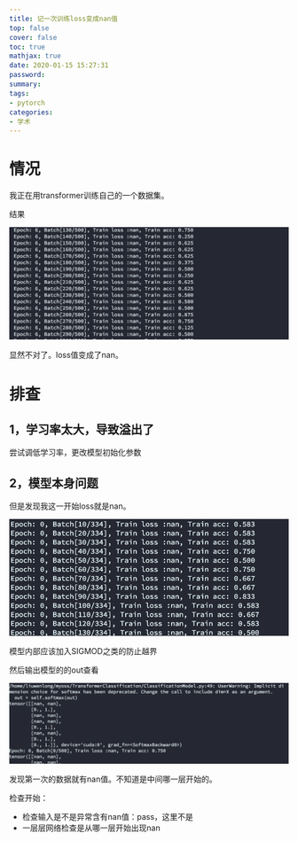 ```yaml
---
title: 记一次训练loss变成nan值
top: false
cover: false
toc: true
mathjax: true
date: 2020-01-15 15:27:31
password:
summary:
tags:
- pytorch
categories:
- 学术
---
```

# 情况

我正在用transformer训练自己的一个数据集。

结果

![refs/heads/master/image-20230113225050509](https://raw.githubusercontent.com/kengerlwl/kengerlwl.github.io/refs/heads/master/image/230e647f418926abc0ab069056ffffcc/f01a7096b9af0e7a9bd59545b305176c.png)



显然不对了。loss值变成了nan。



# 排查



## 1，学习率太大，导致溢出了

尝试调低学习率，更改模型初始化参数





## 2，模型本身问题

但是发现我这一开始loss就是nan。

![refs/heads/master/image-20230113225244523](https://raw.githubusercontent.com/kengerlwl/kengerlwl.github.io/refs/heads/master/image/230e647f418926abc0ab069056ffffcc/e940bd1bfb7e3ff654485b6b43fa0cb2.png)

模型内部应该加入SIGMOD之类的防止越界



然后输出模型的的out查看

![refs/heads/master/image-20230113230413317](https://raw.githubusercontent.com/kengerlwl/kengerlwl.github.io/refs/heads/master/image/230e647f418926abc0ab069056ffffcc/91eb7485cd11e2576e3159d19da24927.png)

发现第一次的数据就有nan值。不知道是中间哪一层开始的。



检查开始：

- 检查输入是不是异常含有nan值：pass，这里不是
- 一层层网络检查是从哪一层开始出现nan
